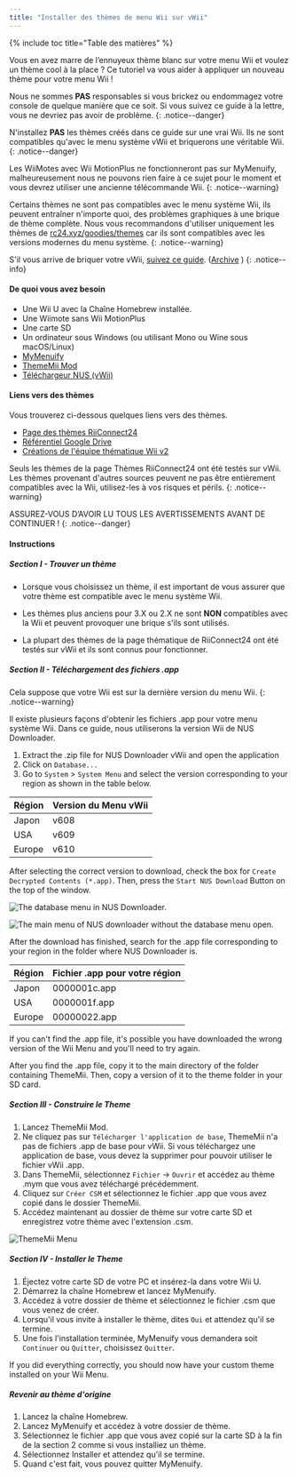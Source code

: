 ```yaml
---
title: "Installer des thèmes de menu Wii sur vWii"
---
```


{% include toc title="Table des matières" %}

Vous en avez marre de l’ennuyeux thème blanc sur votre menu Wii et voulez un thème cool à la place ? Ce tutoriel va vous aider à appliquer un nouveau thème pour votre menu Wii !

Nous ne sommes **PAS** responsables si vous brickez ou endommagez votre console de quelque manière que ce soit. Si vous suivez ce guide à la lettre, vous ne devriez pas avoir de problème.
{: .notice--danger}

N'installez **PAS** les thèmes créés dans ce guide sur une vrai Wii. Ils ne sont compatibles qu'avec le menu système vWii et briquerons une véritable Wii.
{: .notice--danger}

Les WiiMotes avec Wii MotionPlus ne fonctionneront pas sur MyMenuify, malheureusement nous ne pouvons rien faire à ce sujet pour le moment et vous devrez utiliser une ancienne télécommande Wii.
{: .notice--warning}

Certains thèmes ne sont pas compatibles avec le menu système Wii, ils peuvent entraîner n'importe quoi, des problèmes graphiques à une brique de thème complète. Nous vous recommandons d'utiliser uniquement les thèmes de [rc24.xyz/goodies/themes](https://rc24.xyz/goodies/themes/) car ils sont compatibles avec les versions modernes du menu système.
{: .notice--warning}

S'il vous arrive de briquer votre vWii, [suivez ce guide](https://gbatemp.net/threads/guide-vwii-unbrick-guide-by-garyodernichts.528329). ([Archive](https://web.archive.org/web/20200213194233/https://gbatemp.net/threads/guide-vwii-unbrick-guide-by-garyodernichts.528329/) )
{: .notice--info}

#### De quoi vous avez besoin

* Une Wii U avec la Chaîne Homebrew installée.
* Une Wiimote sans Wii MotionPlus
* Une carte SD
* Un ordinateur sous Windows (ou utilisant Mono ou Wine sous macOS/Linux)
* [MyMenuify](/assets/files/Mymenuify-Old-vWii.zip)
* [ThemeMii Mod](/assets/files/New_ThemeMii_MOD.zip)
* [Téléchargeur NUS (vWii)](/assets/files/NUSDownloader-vwii.zip)

#### Liens vers des thèmes

Vous trouverez ci-dessous quelques liens vers des thèmes.

* [Page des thèmes RiiConnect24](https://rc24.xyz/goodies/themes/)
* [Référentiel Google Drive](https://drive.google.com/drive/folders/19tyeVQ--bJ0ZUTNg5yvAGvc3G4-euEpm?usp=sharing)
* [Créations de l'équipe thématique Wii v2](https://gbatemp.net/threads/wii-theme-team-creations-v2.336596/)

Seuls les thèmes de la page Thèmes RiiConnect24 ont été testés sur vWii. Les thèmes provenant d'autres sources peuvent ne pas être entièrement compatibles avec la Wii, utilisez-les à vos risques et périls.
{: .notice--warning}

ASSUREZ-VOUS D’AVOIR LU TOUS LES AVERTISSEMENTS AVANT DE CONTINUER !
{: .notice--danger}

#### Instructions

##### Section I - Trouver un thème

* Lorsque vous choisissez un thème, il est important de vous assurer que votre thème est compatible avec le menu système Wii.

* Les thèmes plus anciens pour 3.X ou 2.X ne sont **NON** compatibles avec la Wii et peuvent provoquer une brique s'ils sont utilisés.

* La plupart des thèmes de la page thématique de RiiConnect24 ont été testés sur vWii et ils sont connus pour fonctionner.

##### Section II - Téléchargement des fichiers .app

Cela suppose que votre Wii est sur la dernière version du menu Wii.
{: .notice--warning}

Il existe plusieurs façons d'obtenir les fichiers .app pour votre menu système Wii. Dans ce guide, nous utiliserons la version Wii de NUS Downloader.

1. Extract the .zip file for NUS Downloader vWii and open the application
2. Click on `Database...`
3. Go to `System` > `System Menu` and select the version corresponding to your region as shown in the table below.

| Région | Version du Menu vWii |
| ------ | -------------------- |
| Japon  | v608                 |
| USA    | v609                 |
| Europe | v610                 |

After selecting the correct version to download, check the box for `Create Decrypted Contents (*.app)`. Then, press the `Start NUS Download` Button on the top of the window.

![The database menu in NUS Downloader.](/images/Themes-vWii/NUSD-vWii_preview-database.png)

![The main menu of NUS downloader without the database menu open.](/images/Themes-vWii/NUSD-vWii_sysmenu-versions.png)

After the download has finished, search for the .app file corresponding to your region in the folder where NUS Downloader is.

| Région | Fichier .app pour votre région |
| ------ | ------------------------------ |
| Japon  | 0000001c.app                   |
| USA    | 0000001f.app                   |
| Europe | 00000022.app                   |

If you can't find the .app file, it's possible you have downloaded the wrong version of the Wii Menu and you'll need to try again.

After you find the .app file, copy it to the main directory of the folder containing ThemeMii. Then, copy a version of it to the theme folder in your SD card.

##### Section III - Construire le Theme

1. Lancez ThemeMii Mod.
2. Ne cliquez pas sur `Télécharger l'application de base`, ThemeMii n'a pas de fichiers .app de base pour vWii. Si vous téléchargez une application de base, vous devez la supprimer pour pouvoir utiliser le fichier vWii .app.
3. Dans ThemeMii, sélectionnez `Fichier` -> `Ouvrir` et accédez au thème .mym que vous avez téléchargé précédemment.
4. Cliquez sur `Créer CSM` et sélectionnez le fichier .app que vous avez copié dans le dossier ThemeMii.
5. Accédez maintenant au dossier de thème sur votre carte SD et enregistrez votre thème avec l'extension .csm.

![ThemeMii Menu](/images/Themes-vWii/ThemeMii-Mod-Preview_vWii.png)

##### Section IV - Installer le Theme

1. Éjectez votre carte SD de votre PC et insérez-la dans votre Wii U.
2. Démarrez la chaîne Homebrew et lancez MyMenuify.
3. Accédez à votre dossier de thème et sélectionnez le fichier .csm que vous venez de créer.
4. Lorsqu'il vous invite à installer le thème, dites `Oui` et attendez qu'il se termine.
5. Une fois l'installation terminée, MyMenuify vous demandera soit `Continuer` ou `Quitter`, choisissez `Quitter`.

If you did everything correctly, you should now have your custom theme installed on your Wii Menu.

##### Revenir au thème d'origine

1. Lancez la chaîne Homebrew.
2. Lancez MyMenuify et accédez à votre dossier de thème.
3. Sélectionnez le fichier .app que vous avez copié sur la carte SD à la fin de la section 2 comme si vous installiez un thème.
4. Sélectionnez Installer et attendez qu'il se termine.
5. Quand c'est fait, vous pouvez quitter MyMenuify.